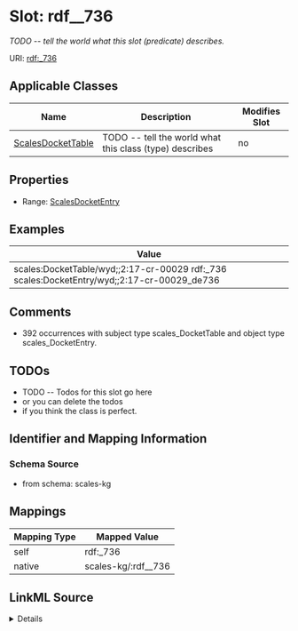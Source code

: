 

# Slot: rdf__736


_TODO -- tell the world what this slot (predicate) describes._





URI: [rdf:_736](http://www.w3.org/1999/02/22-rdf-syntax-ns#_736)



<!-- no inheritance hierarchy -->





## Applicable Classes

| Name | Description | Modifies Slot |
| --- | --- | --- |
| [ScalesDocketTable](../classes/ScalesDocketTable.md) | TODO -- tell the world what this class (type) describes |  no  |







## Properties

* Range: [ScalesDocketEntry](../classes/ScalesDocketEntry.md)






## Examples

| Value |
| --- |
| scales:DocketTable/wyd;;2:17-cr-00029 rdf:_736 scales:DocketEntry/wyd;;2:17-cr-00029_de736 |

## Comments

* 392 occurrences with subject type scales_DocketTable and object type scales_DocketEntry.

## TODOs

* TODO -- Todos for this slot go here
* or you can delete the todos
* if you think the class is perfect.

## Identifier and Mapping Information







### Schema Source


* from schema: scales-kg




## Mappings

| Mapping Type | Mapped Value |
| ---  | ---  |
| self | rdf:_736 |
| native | scales-kg/:rdf__736 |




## LinkML Source

<details>
```yaml
name: rdf__736
description: TODO -- tell the world what this slot (predicate) describes.
todos:
- TODO -- Todos for this slot go here
- or you can delete the todos
- if you think the class is perfect.
comments:
- 392 occurrences with subject type scales_DocketTable and object type scales_DocketEntry.
examples:
- value: scales:DocketTable/wyd;;2:17-cr-00029 rdf:_736 scales:DocketEntry/wyd;;2:17-cr-00029_de736
from_schema: scales-kg
rank: 1000
slot_uri: rdf:_736
alias: rdf__736
domain_of:
- scales_DocketTable
range: scales_DocketEntry

```
</details>